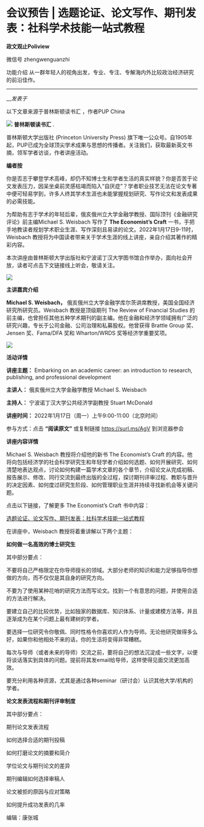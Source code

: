 

#  会议预告 | 选题论证、论文写作、期刊发表：社科学术技能一站式教程



**政文观止Poliview** 

微信号 zhengwenguanzhi

功能介绍 从一群年轻人的视角出发，专业、专注、专解海内外比较政治经济研究的前沿佳作。

____

___发表于_


以下文章来源于普林斯顿读书汇 ，作者PUP China

![](/images/28/2.png) **普林斯顿读书汇** .

普林斯顿大学出版社 (Princeton University Press)
旗下唯一公众号。自1905年起，PUP已成为全球顶尖学术成果与思想的传播者。关注我们，获取最新英文书摘，领军学者访谈，作者讲座活动。

  

**编者按**

你是否志于攀登学术高峰，却仍不知博士生和学者生活的真实样貌？你是否苦于论文发表压力，因呆坐桌前灵感枯竭而陷入“自厌症”？学者职业技艺无法在论文专著中便可轻易学到，许多人终其学术生涯也未能掌握规划研究、写作论文和发表成果的必需技能。

  

为帮助有志于学术的年轻后辈，俄亥俄州立大学金融学教授、国际顶刊《金融研究评论》前主编Michael S. Weisbach 写作了 **The
Economist’s Craft** 一书，手把手地教读者规划学术职业生涯、写作深刻且易读的论文。2022年1月17日9-11时，Weisbach
教授将为中国读者带来关于学术生涯的线上讲座，亲自介绍其著作的精彩内容。

  

本次讲座由普林斯顿大学出版社和宁波诺丁汉大学图书馆合作举办，面向社会开放，读者可点击下文链接线上听会，敬请关注。

![](/images/28/3.png)  

 **主讲嘉宾介绍**

 **Michael S. Weisbach，** 俄亥俄州立大学金融学库尔茨讲席教授，美国全国经济研究所研究员。Weisbach 教授是顶级期刊 The
Review of Financial Studies
的前主编，也曾担任其他五种学术期刊的副主编。他在金融和经济学领域拥有广泛的研究兴趣，专长于公司金融、公司治理和私募股权。他曾获得 Brattle Group
奖、Jensen 奖、Fama/DFA 奖和 Wharton/WRDS 奖等经济学重要奖项。

![](/images/28/4.jpeg)

 **活动详情**

 **讲座主题：** Embarking on an academic career: an introduction to research,
publishing, and professional development  

  

 **主讲人：** 俄亥俄州立大学金融学教授 Michael S. Weisbach

  

 **主持人：** 宁波诺丁汉大学公共经济学副教授 Stuart McDonald  

  

 **讲座时间：** 2022年1月17日（周一）上午9:00-11:00（北京时间）  

  

参与方式：点击 **“阅读原文”** 或复制链接 https://surl.ms/AgV 到浏览器参会

  

 **讲座内容详情**

Michael S. Weisbach 教授将介绍他的新书 The Economist’s Craft
的内容。他将向包括经济学的社会科学研究生和年轻学者介绍如何选题、如何开展研究、如何清楚地表达观点，讨论如何构建一篇学术文章的各个章节，介绍论文从完成初稿、报告展示、修改、同行交流到最终出版的全过程，探讨期刊评审过程、教职与晋升的决定因素、如何度过研究生阶段、如何管理职业生涯并持续寻找新机会等关键问题。

  

点击以下链接，了解更多 The Economist’s Craft 书中内容：

  

[选题论证、论文写作、期刊发表：社科学术技能一站式教程](https://mp.weixin.qq.com/s?__biz=MzU3NzI4MTAxNA==&mid=2247499052&idx=1&sn=92ad914150206497febca2e2f40ec8db&scene=21#wechat_redirect)

  

在讲座中，Weisbach 教授将着重讲解以下两个主题：

  

 **如何做一名高效的博士研究生**

  
其中部分要点：  

  

不要将自己严格限定在你导师擅长的领域。大部分老师的知识和能力足够指导你想做的方向，而不仅仅是其自身的研究方向。

  

不要为了使用某种花哨的研究方法而写论文。找到一个有意思的问题，并使用合适的方法进行解决。

  

要建立自己的比较优势，比如独家的数据库、知识体系、计量或建模方法等，并且逐渐成为在某个问题上最有建树的学者。

  

要选择一位研究令你敬佩、同时性格令你喜欢的人作为导师。无论他研究做得多么好，如果你和他相处不来的话，你的生活将变得非常糟糕。

  

每次与导师（或者未来的导师）交流之前，要将自己的想法沉淀成一些文字，以便将谈话落实到具体的问题。提前将其发email给导师，这样使得见面交流更加高效。

  

要充分利用各种资源，尤其是通过各种seminar（研讨会）认识其他大学/机构的学者。

  

 **论文发表流程和期刊评审制度**

  
其中部分要点：

  

期刊论文发表流程  

  

如何选择合适的期刊投稿

  

如何打磨论文的摘要和简介

  

学位论文与期刊论文的差异  

  

期刊编辑如何选择审稿人  

  

论文被拒的原因与应对策略  

  

如何提升成功发表的几率

  

编辑：康张城

